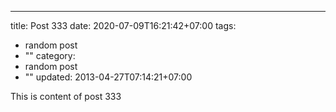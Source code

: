 ---
title: Post 333
date: 2020-07-09T16:21:42+07:00
tags:
  - random post
  - ""
category:
  - random post
  - ""
updated: 2013-04-27T07:14:21+07:00

This is content of post 333